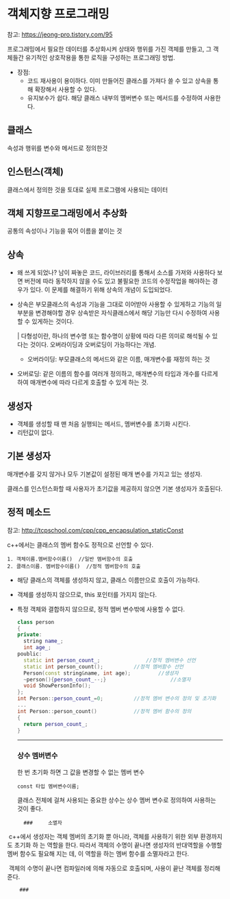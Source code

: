 # 객체지향 프로그래밍

참고: https://jeong-pro.tistory.com/95

프로그래밍에서 필요한 데이터를 추상화시켜 상태와 행위를 가진 객체를 만들고, 그 객체들간 유기적인 상호작용을 통한 로직을 구성하는 프로그래밍 방법. 

- 장점: 
  - 코드 재사용이 용이하다. 이미 만들어진 클래스를 가져다 쓸 수 있고 상속을 통해 확장해서 사용할 수 있다.
  - 유지보수가 쉽다. 해당 클래스 내부의 멤버변수 또는 메서드를 수정하여 사용한다.

## 클래스 

속성과 행위를 변수와 메서드로 정의한것

## 인스턴스(객체)

클래스에서 정의한 것을 토대로 실제 프로그램에 사용되는 데이터

## 객체 지향프로그래밍에서 추상화

공통의 속성이나 기능을 묶어 이름을 붙이는 것

## 상속

- 왜 쓰게 되었나? 남이 짜놓은 코드, 라이브러리를 통해서 소스를 가져와 사용하다 보면 버전에 따라 동작하지 않을 수도 있고 불필요한 코드의 수정작업을 해야하는 경우가 있다. 이 문제를 해결하기 위해 상속의 개념이 도입되었다.

- 상속은 부모클래스의 속성과 기능을 그대로 이어받아 사용할 수 있게하고 기능의 일부분을 변경해야할 경우 상속받은 자식클래스에서 해당 기능만 다시 수정하여 사용할 수 있게하는 것이다. 

  | 다형성이란, 하나의 변수명 또는 함수명이 상황에 따라 다른 의미로 해석될 수 있다는 것이다. 오버라이딩과 오버로딩이 가능하다는 개념.

  - 오버라이딩: 부모클래스의 메서드와 같은 이름, 매개변수를 재정의 하는 것

- 오버로딩: 같은 이름의 함수를 여러개 정의하고, 매개변수의 타입과 개수를 다르게 하여 매개변수에 따라 다르게 호출할 수 있게 하는 것. 

## 생성자

- 객체를 생성할 때 맨 처음 실행되는 메서드, 멤버변수를 초기화 시킨다. 
- 리턴값이 없다.

## 기본 생성자

매개변수를 갖지 않거나 모두 기본값이 설정된 매개 변수를 가지고 있는 생성자.

클래스를 인스턴스화할 때 사용자가 초기값을 제공하지 않으면 기본 생성자가 호출된다. 

## 정적 메소드

참고: http://tcpschool.com/cpp/cpp_encapsulation_staticConst

c++에서는 클래스의 멤버 함수도 정적으로 선언할 수 있다. 

~~~ 
1. 객체이름.멤버함수이름()  //일반 멤버함수의 호출
2. 클래스이름. 멤버함수이름()	//정적 멤버함수의 호출
~~~

- 해당 클래스의 객체를 생성하지 않고, 클래스 이름만으로 호출이 가능하다.

- 객체를 생성하지 않으므로, this 포인터를 가지지 않는다.

- 특정 객체와 결합하지 않으므로, 정적 멤버 변수밖에 사용할 수 없다. 

  ~~~ c++
  class person
  {
  private:
  	string name_;
  	int age_;
  poublic:
  	static int person_count_;				//정적 멤버변수 선언
  	static int person_count();			//정적 멤버함수 선언
  	Person(const string&name, int age); 		//생성자
  	~person(){person_count_--;}						//소멸자
  	void ShowPersonInfo();
  };
  int Person::person_count_=0;			//정적 멤버 변수의 정의 및 초기화
  ...
  int Person::person_count()			//정적 멤버 함수의 정의
  {
  	return person_count_;
  }
  ~~~

  ---

  ### 상수 멤버변수

  한 번 초기화 하면 그 값을 변경할 수 없는 멤버 변수

  ~~~ 
  const 타입 멤버변수이름;
  ~~~

  클래스 전체에 걸쳐 사용되는 중요한 상수는 상수 멤버 변수로 정의하여 사용하는 것이 좋다. 



		### 	소멸자

​		c++에서 생성자는 객체 멤버의 초기화 뿐 아니라, 객체를 사용하기 위한 외부 환경까지도 초기화 하		는 역할을 한다. 따라서 객체의 수명이 끝나면 생성자의 반대역할을 수행할 멤버 함수도 필요해 지는		데, 이 역할을 하는 멤버 함수를 소멸자라고 한다. 

​		객체의 수명이 끝나면 컴파일러에 의해 자동으로 호출되며, 사용이 끝난 객체를 정리해 준다. 

		### 	